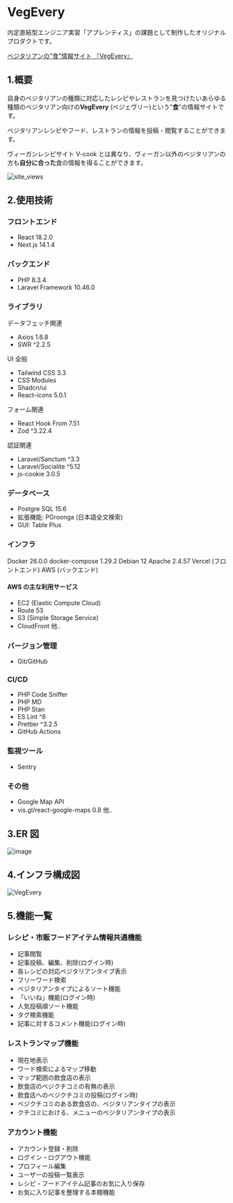 # VegEvery
内定直結型エンジニア実習「アプレンティス」の課題として制作したオリジナルプロダクトです。

[ベジタリアンの"食"情報サイト 『VegEvery』](https://vegevery.my-raga-bhakti.com/) 

## 1.概要

自身のベジタリアンの種類に対応したレシピやレストランを見つけたいあらゆる種類のベジタリアン向けの**VegEvery** (べジェヴリー)という"**食**"の情報サイトです。

ベジタリアンレシピやフード、レストランの情報を投稿・閲覧することができます。

ヴィーガンレシピサイト V-cook とは異なり、ヴィーガン以外のベジタリアンの方も**自分に合った**食の情報を得ることができます。

![site_views](https://github.com/SayuriOkuyama/VegEvery/assets/134520812/ef03fd29-e439-4b85-b446-bb4e6ebba66d)


## 2.使用技術
### フロントエンド
- React 18.2.0
- Next.js 14.1.4

### バックエンド
- PHP 8.3.4
- Laravel Framework 10.46.0

### ライブラリ

データフェッチ関連

- Axios 1.6.8
- SWR ^2.2.5

UI 全般

- Tailwind CSS 3.3
- CSS Modules
- Shadcn/ui
- React-icons 5.0.1

フォーム関連

- React Hook From 7.51
- Zod ^3.22.4

認証関連

- Laravel/Sanctum ^3.3
- Laravel/Socialite ^5.12
- js-cookie 3.0.5

### データベース

- Postgre SQL 15.6
- 拡張機能: PGroonga (日本語全文検索)
- GUI: Table Plus

### インフラ

Docker 26.0.0
docker-compose 1.29.2
Debian 12
Apache 2.4.57
Vercel (フロントエンド)
AWS (バックエンド)

#### AWS の主な利用サービス

- EC2 (Elastic Compute Cloud)
- Route 53
- S3 (Simple Storage Service)
- CloudFront
他..

### バージョン管理

- Git/GitHub

### CI/CD

- PHP Code Sniffer
- PHP MD
- PHP Stan
- ES Lint ^8
- Prettier ^3.2.5
- GitHub Actions

### 監視ツール

- Sentry

### その他
- Google Map API
- vis.gl/react-google-maps 0.8
他..

## 3.ER 図
![image](https://github.com/SayuriOkuyama/VegEvery/assets/134520812/ef2461d9-aaff-4a47-8637-fa510c0d1645)

## 4.インフラ構成図
![VegEvery](https://github.com/SayuriOkuyama/VegEvery/assets/134520812/7d0cc31b-a9ef-4ee8-906d-effe084c095e)

## 5.機能一覧
### レシピ・市販フードアイテム情報共通機能
- 記事閲覧
- 記事投稿、編集、削除(ログイン時)
- 各レシピの対応ベジタリアンタイプ表示
- フリーワード検索
- ベジタリアンタイプによるソート機能
- 「いいね」機能(ログイン時)
- 人気投稿順ソート機能
- タグ検索機能
- 記事に対するコメント機能(ログイン時)

### レストランマップ機能
- 現在地表示
- ワード検索によるマップ移動
- マップ範囲の飲食店の表示
- 飲食店のベジクチコミの有無の表示
- 飲食店へのベジクチコミの投稿(ログイン時)
- ベジクチコミのある飲食店の、ベジタリアンタイプの表示
- クチコミにおける、メニューのベジタリアンタイプの表示

### アカウント機能
- アカウント登録・削除
- ログイン・ログアウト機能
- プロフィール編集
- ユーザーの投稿一覧表示
- レシピ・フードアイテム記事のお気に入り保存
- お気に入り記事を整理する本棚機能
